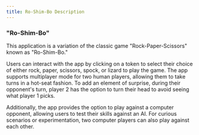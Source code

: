```yaml
---
title: Ro-Shim-Bo Description
---
```


### "Ro-Shim-Bo"

This application is a variation of the classic game "Rock-Paper-Scissors" known as "Ro-Shim-Bo." 

Users can interact with the app by clicking on a token to select their choice of either rock, paper, scissors, spock, or lizard to play the game. The app supports multiplayer mode for two human players, allowing them to take turns in a hot-seat fashion. To add an element of surprise, during their opponent's turn, player 2 has the option to turn their head to avoid seeing what player 1 picks. 

Additionally, the app provides the option to play against a computer opponent, allowing users to test their skills against an AI. For curious scenarios or experimentation, two computer players can also play against each other.